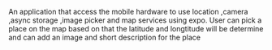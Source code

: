  An application that access the mobile hardware to use location ,camera ,async storage ,image picker and map services using expo.
User can pick a place on the map based on that the latitude and longtitude will be determine and can add an image and short description for the place
